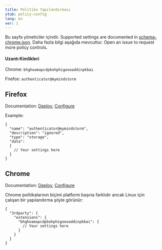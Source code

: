 ```yaml
---
title: Politika Yapılandırması
stub: policy-config
lang: en
ver: 1
---
```


Bu sayfa yöneticiler içindir. Supported settings are documented in [schema-chrome.json](https://github.com/Authenticator-Extension/Authenticator/blob/release/manifests/schema-chrome.json). Daha fazla bilgi aşağıda mevcuttur. Open an issue to request more policy controls.

#### Uzantı Kimlikleri

Chrome: `bhghoamapcdpbohphigoooaddinpkbai`

Firefox: `authenticator@mymindstorm`

## Firefox

Documentation: [Deploy](https://support.mozilla.org/en-US/kb/deploying-firefox-with-extensions), [Configure](https://developer.mozilla.org/en-US/docs/Mozilla/Add-ons/WebExtensions/Native_manifests#Managed_storage_manifests)

Example:

```jsonc
{
  "name": "authenticator@mymindstorm",
  "description": "ignored",
  "type": "storage",
  "data":
  {
    // Your settings here
  }
}
```

## Chrome

Documentation: [Deploy](https://support.google.com/chrome/a/answer/6306504), [Configure](https://chromium.org/administrators/configuring-policy-for-extensions)

Chrome politikalarının biçimi platform başına farklıdır ancak Linux için çalışan bir yapılandırma şöyle görünür:

```jsonc
{
  "3rdparty": {
    "extensions": {
      "bhghoamapcdpbohphigoooaddinpkbai": {
        // Your settings here
      }
    }
  }
}
```